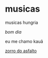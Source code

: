 # musicas
musicas hungria

*bom dia*

eu me chamo kauã

[zorro do asfalto](https://www.youtube.com/watch?v=ySCAq0EabOs)
